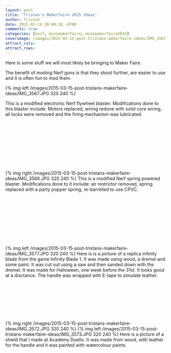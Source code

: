 ```yaml
---
layout: post
title: "Tristan's Makerfaire 2015 Ideas"
author: Tristan
date: 2015-03-14 20:00:28 -0700
comments: true
categories: [nerf, minimakerfaire, minimakerfaire2015]
coverimage: /images/2015-03-15-post-tristans-makerfaire-ideas/IMG_3567.JPG
attract_cols:
attract_rows:
---
```

Here is some stuff we will most likely be bringing to Maker Faire.

<!--more-->

 The benefit of moding Nerf guns is that they shoot further, are easier to use and it is often fun to mod them. 

{% img left /images/2015-03-15-post-tristans-makerfaire-ideas/IMG_3567.JPG 320 240 %}

This is a modified electronic Nerf flywheel blaster. Modifications done to this blaster include: Motors replaced, wiring redone with solid core wiring, all locks were removed and the firing mechanism was lubricated. 
<br>
<br>
<br>
<br>
<br>
<br>
<br>
<br>
<br>
<br>

{% img right /images/2015-03-15-post-tristans-makerfaire-ideas/IMG_3568.JPG 320 240 %}
This is a modified Nerf spring powered blaster. Modifications done to it include: air restrictor removed, spring replaced with a party popper spring, re-barrelled to use CPVC. 
<br>
<br>
<br>
<br>
<br>
<br>
<br>
<br>
<br>
<br>

{% img left /images/2015-03-15-post-tristans-makerfaire-ideas/IMG_3577.JPG 320 240 %}
Here is is a picture of a replica infinity blade from the game Infinity Blade 1. It was made using wood, a dremel and some paint. It was cut out using a saw and then sanded down with the dremel. It was made for Halloween, one week before the 31st. It looks good at a disctance. The handle was wrapped with E-tape to simulate leather. 
<br>
<br>
<br>
<br>
<br>
<br>
<br>
<br>

{% img right /images/2015-03-15-post-tristans-makerfaire-ideas/IMG_3572.JPG 320 240 %}
{% img left /images/2015-03-15-post-tristans-makerfaire-ideas/IMG_3573.JPG 320 240 %}
Here is a picture of a shield that I made at Academy Duello. It was made from wood, with leather for the handle and it was painted with watercolour paints. 
